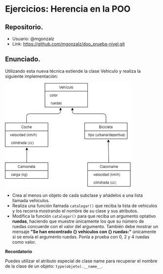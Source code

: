 # Ejercicios: Herencia en la POO
## Repositorio.
- Usuario: @mgonzalz
- Link: https://github.com/mgonzalz/doo_prueba-nivel.git



## Enunciado.
Utilizando esta nueva técnica extiende la clase Vehiculo y realiza la siguiente implementación:

![cosa](UML.drawio.png)

- Crea al menos un objeto de cada subclase y añádelos a una lista llamada vehiculos.
- Realiza una función llamada `catalogar()` que reciba la lista de vehiculos y los recorra mostrando el nombre de su clase y sus atributos.
- Modifica la función `catalogar()` para que reciba un argumento optativo **ruedas**, haciendo que muestre únicamente los que su número de ruedas concuerde con el valor del argumento. También debe mostrar un mensaje **"Se han encontrado {} vehículos con {} ruedas:"** únicamente si se envía el argumento ruedas. Ponla a prueba con 0, 2 y 4 ruedas como valor.

**Recordatorio**

Puedes utilizar el atributo especial de clase name para recuperar el nombre de la clase de un objeto: `type(objeto).__name__`.
